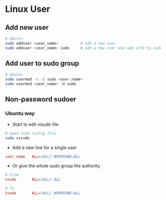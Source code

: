 # Linux User


## Add new user

```sh
# Ubuntu
sudo adduser <user_name>          # add a new user
sudo adduser <user_name> sudo     # add a new user and add s/he to sudo group
```

## Add user to sudo group

```sh
# Ubuntu
sudo usermod -a -G sudo <user_name>
sudo usermod <user_name> -G sudo
```



## Non-password sudoer

### Ubuntu way

* Start to edit visudo file

```sh
# open sudo config file
sudo visudo
```

* Add a new line for a single user

```ini
user_name	ALL=(ALL) NOPASSWD:ALL
```

* Or give the whole sudo group the authority

```ini
# From
%sudo		ALL=(ALL) ALL

# To
%sudo		ALL=(ALL) NOPASSWD:ALL
```





<fin>
